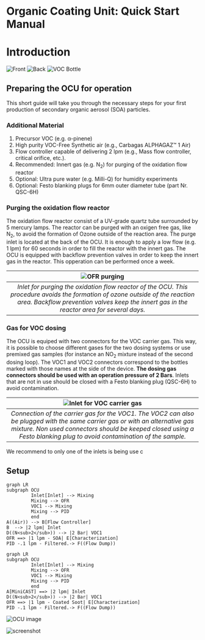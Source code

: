 # Organic Coating Unit: Quick Start Manual

# Introduction

![Front](OCU-QuickStart-0241-screen.jpg)
![Back](OCU-QuickStart-0243-screen.jpg)
![VOC Bottle](OCU-QuickStart-0246-screen.jpg)


## Preparing the OCU for operation

This short guide will take you through the necessary steps for your first production of secondary organic aerosol (SOA) particles.

### Additional Material

1. Precursor VOC (e.g. α-pinene)
2. High purity VOC-Free Synthetic air (e.g., Carbagas ALPHAGAZ™ 1 Air)
3. Flow controller capable of delivering 2 lpm (e.g., Mass flow controller, critical orifice, etc.).
4. Recommended: Innert gas (e.g. N<sub>2</sub>) for purging of the oxidation flow reactor
5. Optional: Ultra pure water (e.g. Milli-Q) for humidity experiments
6. Optional: Festo blanking plugs for 6mm outer diameter tube (part Nr. QSC-6H)


### Purging the oxidation flow reactor

The oxidation flow reactor consist of a UV-grade quartz tube surrounded by 5 mercury lamps. The reactor can be purged with an oxigen free gas, like N<sub>2</sub>, to avoid the formation of Ozone outside of the reaction area. The purge inlet is located at the back of the OCU. It is enough to apply a low flow (e.g. 1 lpm) for 60 seconds in order to fill the reactor with the innert gas. The OCU is equipped with backflow prevention valves in order to keep the innert gas in the reactor. This opperation can be performed once a week.

|![OFR purging](OCU-QuickStart-0245-screen.jpg)|
|:--:| 
|*Inlet for purging the oxidation flow reactor of the OCU. This procedure avoids the formation of ozone outside of the reaction area. Backflow prevention valves keep the innert gas in the reactor area for several days.*|

### Gas for VOC dosing

The OCU is equiped with two connectors for the VOC carrier gas. This way, it is possible to choose different gases for the two dosing systems or use premixed gas samples (for instance an NO<sub>2</sub> mixture instead of the second dosing loop). The VOC1 and VOC2 connectors correspond to the bottles marked with those names at the side of the device. **The dosing gas connectors should be used with an operation pressure of 2 Bars**. Inlets that are not in use should be closed with a Festo blanking plug (QSC-6H) to avoid contamination.

|![Inlet for VOC carrier gas](OCU-QuickStart-0244-screen.jpg)|
|:--:| 
|*Connection of the carrier gas for the VOC1. The VOC2 can also be plugged with the same carrier gas or with an alternative gas mixture. Non used connectors should be keeped closed using a Festo blanking plug to avoid contamination of the sample.*| 

We recommend to only one of the inlets is being use c

## Setup

```mermaid
graph LR
subgraph OCU
         Inlet[Inlet] --> Mixing
         Mixing --> OFR
         VOC1 --> Mixing
         Mixing --> PID
         end
A((Air)) --> B[Flow Controller] 
B  --> |2 lpm| Inlet
D((N<sub>2</sub>)) --> |2 Bar| VOC1
OFR ==> |1 lpm - SOA| E[Characterization]
PID -.1 lpm - Filtered.-> F((Flow Dump))
```

```mermaid
graph LR
subgraph OCU
         Inlet[Inlet] --> Mixing
         Mixing --> OFR
         VOC1 --> Mixing
         Mixing --> PID
         end
A[MiniCAST] ==> |2 lpm| Inlet
D((N<sub>2</sub>)) --> |2 Bar| VOC1
OFR ==> |1 lpm - Coated Soot| E[Characterization]
PID -.1 lpm - Filtered.-> F((Flow Dump))
```



![OCU image](OCU-QuickStart-0236-screen.jpg)

![screenshot](2021-09-17-130618_800x480_scrot.png)
